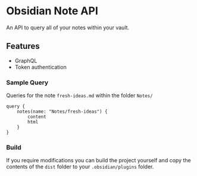# Obsidian Note API
An API to query all of your notes within your vault.

## Features
- GraphQL
- Token authentication


### Sample Query
Queries for the note `fresh-ideas.md` within the folder `Notes/`
```gql
query {
    notes(name: "Notes/fresh-ideas") {
        content
        html
    }
}
```

### Build
If you require modifications you can build the project yourself and copy the contents of the `dist` folder to your `.obsidian/plugins` folder.